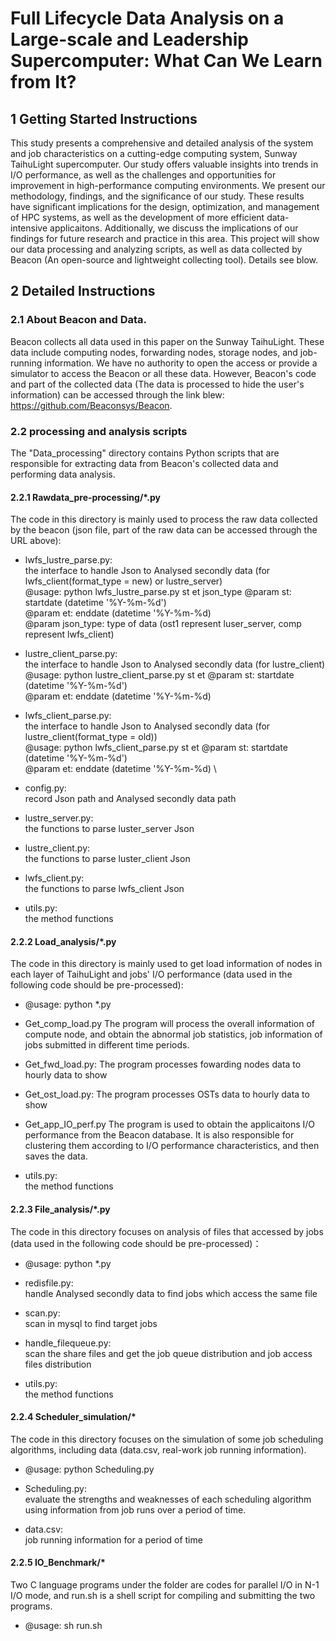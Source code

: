 # Full Lifecycle Data Analysis on a Large-scale and Leadership Supercomputer: What Can We Learn from It?

## 1 Getting Started Instructions

This study presents a comprehensive and detailed analysis of the system and job characteristics on a cutting-edge computing system, Sunway TaihuLight supercomputer. Our study offers valuable insights into trends in I/O performance, as well as the challenges and opportunities for improvement in high-performance computing environments. We present our methodology, findings, and the significance of our study. These results have significant implications for the design, optimization, and management of HPC systems, as well as the development of more efficient data-intensive applicaitons. Additionally, we discuss the implications of our findings for future research and practice in this area. This project will show our data processing and analyzing scripts, as well as data collected by Beacon (An open-source and lightweight collecting tool). Details see blow.

## 2 Detailed Instructions

### 2.1 About Beacon and Data.

Beacon collects all data used in this paper on the Sunway TaihuLight. These data include computing nodes, forwarding nodes, storage nodes, and job-running information. We have no authority to open the access or provide a simulator to access the Beacon or all these data. However, Beacon's code and part of the collected data (The data is processed to hide the user's information) can be accessed through the link blew: https://github.com/Beaconsys/Beacon.

### 2.2 processing and analysis scripts

The "Data_processing" directory contains Python scripts that are responsible for extracting data from Beacon's collected data and performing data analysis.

#### 2.2.1 Rawdata_pre-processing/*.py
The code in this directory is mainly used to process the raw data collected by the beacon (json file, part of the raw data can be accessed through the URL above):

 - lwfs_lustre_parse.py:\
    the interface to handle Json to Analysed secondly data (for lwfs_client(format_type = new) or lustre_server) \
    @usage: python lwfs_lustre_parse.py st et json_type
    @param st: startdate (datetime '%Y-%m-%d') \
    @param et: enddate (datetime '%Y-%m-%d) \
    @param json_type: type of data (ost1 represent luser_server, comp represent lwfs_client)

 - lustre_client_parse.py:\
    the interface to handle Json to Analysed secondly data (for lustre_client) \
    @usage: python lustre_client_parse.py st et
    @param st: startdate (datetime '%Y-%m-%d') \
    @param et: enddate (datetime '%Y-%m-%d)

 - lwfs_client_parse.py:\
    the interface to handle Json to Analysed secondly data (for lustre_client(format_type = old)) \
    @usage: python lwfs_client_parse.py st et
    @param st: startdate (datetime '%Y-%m-%d') \
    @param et: enddate (datetime '%Y-%m-%d) \

 - config.py:\
    record Json path and Analysed secondly data path
   
 - lustre_server.py:\
    the functions to parse luster_server Json

 - lustre_client.py:\
    the functions to parse luster_client Json

 - lwfs_client.py:\
    the functions to parse lwfs_client Json

 - utils.py:\
    the method functions

#### 2.2.2 Load_analysis/*.py 
The code in this directory is mainly used to get load information of nodes in each layer of TaihuLight and jobs' I/O performance (data used in the following code should be pre-processed):

 - @usage: python *.py

 - Get_comp_load.py
   The program will process the overall information of compute node, and obtain the abnormal job statistics, job information of jobs submitted in different time periods.

 - Get_fwd_load.py:
   The program processes fowarding nodes data to hourly data to show

 - Get_ost_load.py:
   The program processes OSTs data to hourly data to show

 - Get_app_IO_perf.py
   The program is used to obtain the applicaitons I/O performance from the Beacon database. It is also responsible for clustering them according to I/O performance characteristics, and then saves the data.

 - utils.py:\
    the method functions

#### 2.2.3 File_analysis/*.py
The code in this directory focuses on analysis of files that accessed by jobs (data used in the following code should be pre-processed)：

 - @usage: python *.py
 
 - redisfile.py: \
    handle Analysed secondly data to find jobs which access the same file

 - scan.py:\
    scan in mysql to find target jobs

 - handle_filequeue.py:\
    scan the share files and get the job queue distribution and job access files distribution
   
 - utils.py:\
    the method functions

#### 2.2.4 Scheduler_simulation/*
The code in this directory focuses on the simulation of some job scheduling algorithms, including data (data.csv, real-work job running information). 

 - @usage: python Scheduling.py
   
 - Scheduling.py:\
   evaluate the strengths and weaknesses of each scheduling algorithm using information from job runs over a period of time.

 - data.csv:\
   job running information for a period of time

#### 2.2.5 IO_Benchmark/*
Two C language programs under the folder are codes for parallel I/O in N-1 I/O mode, and run.sh is a shell script  for compiling and submitting the two programs.
 - @usage: sh run.sh
